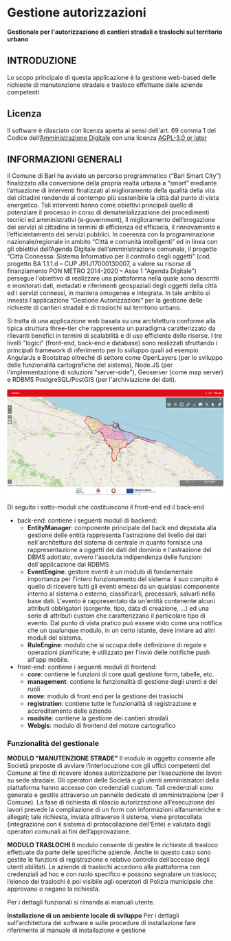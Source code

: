 # **Gestione autorizzazioni**
**Gestionale per l'autorizzazione di cantieri stradali e traslochi sul territorio urbano**

## INTRODUZIONE
Lo scopo principale di questa applicazione è la gestione web-based delle richieste di manutenzione stradale e trasloco effettuate dalle aziende competenti

## Licenza
Il software è rilasciato con licenza aperta ai sensi dell'art. 69 comma 1 del Codice dell’[Amministrazione Digitale](https://www.agid.gov.it/it/design-servizi/riuso-open-source/linee-guida-acquisizione-riuso-software-pa) con una licenza [AGPL-3.0 or later](https://spdx.org/licenses/AGPL-3.0-or-later.html)

## INFORMAZIONI GENERALI
Il Comune di Bari ha avviato un percorso programmatico (“Bari Smart City”) finalizzato alla conversione della propria realtà urbana a “smart” mediante l’attuazione di interventi finalizzati al miglioramento della qualità della vita dei cittadini rendendo al contempo più sostenibile la città dal punto di vista energetico. Tali interventi hanno come obiettivi principali quello di potenziare il processo in corso di dematerializzazione dei procedimenti tecnici ed amministrativi (e‐government), il miglioramento dell’erogazione dei servizi al cittadino in termini di efficienza ed efficacia, il rinnovamento e l’efficientamento dei servizi pubblici. In coerenza con la programmazione nazionale/regionale in ambito “Città e comunità intelligenti” ed in linea con gli obiettivi dell’Agenda Digitale dell’amministrazione comunale, il progetto “Città Connessa: Sistema Informativo per il controllo degli oggetti” (cod. progetto BA 1.1.1.d – CUP J91J17000130007, a valere su risorse di finanziamento PON METRO 2014-2020 – Asse 1 "Agenda Digitale") persegue l'obiettivo di realizzare una piattaforma nella quale sono descritti e monitorati dati, metadati e riferimenti geospaziali degli oggetti della città ed i servizi connessi, in maniera omogenea e integrata. In tale ambito si innesta l'applicazione “Gestione Autorizzazioni” per la gestione delle richieste di cantieri stradali e di traslochi sul territorio urbano.

Si tratta di una applicazione web basata su una architettura conforme alla tipica struttura three-tier che rappresenta un paradigma caratterizzato da rilevanti benefici in termini di scalabilità e di uso efficiente delle risorse. I tre livelli "logici" (front-end, back-end e database) sono realizzati sfruttando i principali framework di riferimento per lo sviluppo quali ad esempio AngularJs e Bootstrap oltreché di settore come OpenLayers (per lo sviluppo delle funzionalità cartografiche del sistema), Node.JS (per l'implementazione di soluzioni "server-side"), Geoserver (come map server) e RDBMS PostgreSQL/PostGIS (per l'archiviazione dei dati). 

![alt-text](https://github.com/comunedibari/gestione-autorizzazioni/blob/main/immagini/img1.png)

Di seguito i sotto-moduli che costituiscono il front-end ed il back-end
- back-end: contiene i seguenti moduli di backend:
    - **EntityManager**: componente principale del back end deputata alla gestione delle entità  rappresenta l'astrazione del livello dei dati nell'architettura del sistema di centrale in quanto fornisce una rappresentazione a oggetti dei dati del dominio e l'astrazione del DBMS adottato, ovvero l'assoluta indipendenza delle funzioni dell'applicazione dal RDBMS
    - **EventEngine**:  gestore eventi è un modulo di fondamentale importanza per l'intero funzionamento del sistema: il suo compito è quello di ricevere tutti gli eventi emessi da un qualsiasi componente interno al sistema o esterno, classificarli, processarli, salvarli nella base dati. L'evento è rappresentato da un'entità contenente alcuni attributi obbligatori (sorgente, tipo, data di creazione, ...) ed una serie di attributi custom che caratterizzano il particolare tipo di evento. Dal punto di vista pratico può essere visto come una notifica che un qualunque modulo, in un certo istante, deve inviare ad altri moduli del sistema.
    - **RuleEngine**: modulo che si occupa delle definizione di regole e operazioni pianificate; è utilizzato per l'invio delle notifiche push all'app mobile.
- front-end: contiene i seguenti moduli di frontend:
	- **core**: contiene le funzioni di core quali gestione form, tabelle, etc.
    - **management**: contiene le funzionalità di gestione degli utenti e dei ruoli
    - **move**: modulo di front end per la gestione dei traslochi
    - **registration**: contiene tutte le funzionalità di registrazione e accreditamento delle aziende
    - **roadsite**: contiene la gestione dei cantieri stradali
    - **Webgis**: modulo di frontend del motore cartografico


### Funzionalità del gestionale
**MODULO "MANUTENZIONE STRADE"**
Il modulo in oggetto consente alle Società preposte di avviare l’interlocuzione con gli uffici competenti del Comune al fine di ricevere idonea autorizzazione per l’esecuzione dei lavori su sede stradale.
Gli operatori delle Società e gli utenti amministratori della piattaforma hanno accesso con credenziali custom. Tali credenziali sono generate e gestite attraverso un pannello dedicato di amministrazione (per il Comune).
La fase di richiesta di rilascio autorizzazione all’esecuzione dei lavori prevede la compilazione di un form con informazioni alfanumeriche e allegati; tale richiesta, inviata attraverso il sistema, viene protocollata (integrazione con il sistema di protocollazione dell'Ente) e valutata dagli operatori comunali ai fini dell’approvazione.

**MODULO TRASLOCHI**
Il modulo consente di gestire le richieste di trasloco effettuate da parte delle specifiche aziende. Anche in questo caso sono gestite le funzioni di registrazione e relativo controllo dell’accesso degli utenti abilitati.
Le aziende di traslochi accedono alla piattaforma con credenziali ad hoc e con ruolo specifico e possono segnalare un trasloco; l’elenco dei traslochi è poi visibile agli operatori di Polizia municipale che approvano o negano la richiesta. 

Per i dettagli funzionali si rimanda ai manuali utente.

**Installazione di un ambiente locale di sviluppo**
Per i dettagli sull'architettura del software e sulle procedure di installazione fare riferimento al manuale di installazione e gestione
